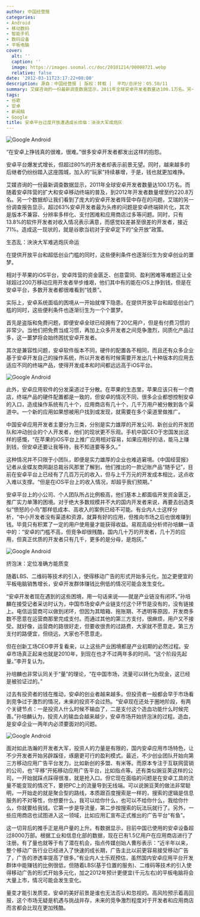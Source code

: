 ```yaml
---
author: 中国经营报
categories:
- Android
- 移动数码
- 智能手机
- 数码设备
- 平板电脑
cover:
  alt: ''
  caption: ''
  image: https://images.soomal.cc/doc/20101214/00008721.webp
  relative: false
date: '2012-03-11T23:17:22+08:00'
description: 源自：中国经营报 | 版权：转载 |  平均/总评分：05.50/11
summary: 艾媒咨询的一份最新调查数据显示，2011年全球安卓开发者数量达100.1万名。另一个数据却让我们看到了庞大的安卓开发者阵营中存在的问题，艾瑞的另一份调查报告显示，超过63%安卓开发者最为头疼的问题是安卓终端碎片化，其次是版本不兼容、分辨率多样化、支付困难和应用商店过多等问题。
tags:
- 谷歌
- 安卓
- 新闻稿
- Google
title: 安卓平台过度开放遭遇成长烦恼：泱泱大军成炮灰
---
```


![Google Android](https://images.soomal.cc/doc/20110804/00012542.webp)



“在安卓上挣钱真的很难，很难。”很多安卓开发者都发出这样的抱怨。



安卓平台爆发式增长，但超过80%的开发者却表示前景无望。同时，越来越多的后继者仍纷纷踏入这座围城，加入的“玩家”持续暴增，于是，钱也就更加难挣。



艾媒咨询的一份最新调查数据显示，2011年全球安卓开发者数量达100.1万名。而随着安卓阵营的扩大和安卓移动终端的普及，到2012年开发者数量增至约220.8万名。另一个数据却让我们看到了庞大的安卓开发者阵营中存在的问题，艾瑞的另一份调查报告显示，超过63%安卓开发者最为头疼的问题是安卓终端碎片化，其次是版本不兼容、分辨率多样化、支付困难和应用商店过多等问题。同时，只有13.8%的软件开发者对收入情况表示满意，而感觉较差甚至很差的开发者，接近71%。造成这一现状的，就是谷歌当初对于安卓定下的“全开放”政策。



生态乱：泱泱大军难逃炮灰命运



在提供开放平台和超低创业门槛的同时，这些便利条件也逐渐衍生为安卓创业的噩梦。



相对于苹果的iOS平台，安卓阵营的资金匮乏、创意雷同、盈利困难等难题正让全球超过200万移动应用开发者举步维艰，他们其中有的能在iOS上挣到钱，但是在安卓平台，多数开发者都很难看到“钱景”。



实际上，安卓系统面临的困境从一开始就埋下隐患。在提供开放平台和超低创业门槛的同时，这些便利条件也逐渐衍生为一个个噩梦。



首先是盗版和免费问题，即便安卓全球已经拥有了20亿用户，但是有付费习惯的非常少。当他们把免费当成习惯，再加上众多开发者之间竞争激烈，同质化产品过多，这一噩梦将会始终困扰安卓开发者。



其次是兼容性问题，安卓软件版本不同，硬件的配置各不相同，而且还有众多企业基于安卓开发自己的操作系统，所以开发者有时候需要开发出几十种版本的应用去适应不同的终端产品，使得开发成本和时间都远远高于iOS平台。



![Google Android](https://images.soomal.cc/doc/20101214/00008722.webp)



此外，安卓应用软件的分发渠道过于分散。在苹果的生态里，苹果应该只有一个商店，终端产品的硬件配置都是一致的，但安卓的情况不同，很多企业都想控制安卓的入口，造成操作系统有几十个，应用商店有几十个，几千万用户被分散到各个渠道中。一个新的应用如果想被用户找到或发现，就需要在多个渠道里做推广。



中国安卓应用开发者主要分为三类，分别是实力雄厚的开发公司、新创业的开发团队和冲动创业的个人开发者，他们的现状更不乐观。手机中国CEO于忠国发出这样的感慨，“在苹果的iOS平台上推广应用相对容易，如果应用好的话，能马上赚到钱，但安卓还要让我等待，我不知道要等多久。”



这种情况并不只限于小团队，即便是实力雄厚的企业也难逃窘境。《中国经营报》记者从金蝶友商网副总裁谷风那里了解到，他们推出的一款记账产品“随手记”，目前在安卓平台上已经有了几百万元的收入，但与上千万元的开发成本相比，这点收入难以支撑。“但是在iOS平台上的收入情况，却超乎我们预期。”



安卓平台上的小公司、个人团队所占比例极高，他们基本上都面临开发资金匮乏，推广实力单薄的困境。对于绝大多数规模并不大的国内开发者来说，再要去创造类似“愤怒的小鸟”那样低成本、高收入的案例已经不可能。有业内人士这样分析，“中小开发者没有渠道和资源，就算有好的应用，但推向市场之后也很难赚到钱。毕竟只有积累了一定的用户使用量才能获得收益。易观高级分析师孙培麟一语中的：“安卓的门槛不高，但竞争却很残酷，国内几十万的开发者，几十万的应用，但真正优质的开发者只有几千，更多的是分母，是炮灰。”



![Google Android](https://images.soomal.cc/doc/20101214/00008721.webp)



挤泡沫：定位准确方能质变



随着LBS、二维码等技术的引入，使得移动广告的形式开始多元化，加之更便宜的平板电脑销售增长，安卓开发群体赚钱比例低的情况可能会发生变化。



“安卓开发者现在遇到的这些困境，用一句话来说――就是产业链没有闭环。”孙培麟在接受记者采访时认为，中国市场安卓产业链支付这个环节是没有的，没有链接上。电信运营商可以做到闭环，但因为其暗箱、拖账期、不透明等原因，开发商多数不愿意在运营商那里完成支付。而通过其他的第三方支付，很麻烦，用户又不接受。就好像，运营商的路很好走，但要收很贵的过路费，大家就不愿意走。第三方支付的路便宜，但绕远，大家也不愿意走。



但在创新工场CEO李开复看来，以上这些产业困境都是产业初期的必然过程。安卓市场真正起来也就是2010年，到现在也才不过两年多的时间。“这个阶段先起量。”李开复认为。



孙培麟也非常认同关于“量”的理论，“在中国市场，流量可以转化为现金，这已经是被验证过的。”



过去有投资者的钱在推动，安卓的创业者越来越多。但投资者一般都会早于市场看到竞争过于激烈的情况，未来的投资不会过热。“安卓现在还处于圈地阶段，有两个关键节点：一是投资人什么时候不输血了，二是支付这个造血功能什么时候完善。”孙培麟认为，投资人的输血会越来越少，安卓市场开始挤泡沫的过程。造血，是安卓企业一两年内必须要面对的问题。



![Google Android](https://images.soomal.cc/doc/20101025/00007843.webp)



面对如此浩瀚的开发者大军，投资人的力量是有限的，国内安卓应用市场特色，让不少开发者开始另辟蹊径，琢磨更可行的盈利模式。最近，不少创业团队开始向第三方移动应用广告平台发力，比如新创的多盟、有米等。而原本专注于互联网营销的公司，也“平移”开拓移动应用广告平台，比如指点等。还有类似豌豆荚这样的公司，一开始就踩点踩得很准，就是抢入口。但它现在面临的问题是在安卓工具的流量不能变现的情况下，要把PC上的流量导到无线端。可以说豌豆荚的做法非常聪明，一开始走的就是聚合型的路线，本质跟百度搜索是一样的，搜索的逻辑是信息服务的不对等性，你想要什么，我可以给你什么，也可以不给你什么，我给你什么，你就要给我钱。它第一步是导流量，第二步按搜索的玩法玩就行了。另外，一些应用商店也试图进入这一领域，比如应用汇宣布正式推出的广告平台“有鱼”。



这一切背后的推手正是用户量的上升。有数据显示，目前中国已使用的安卓设备超过8000万部。根据工业和信息化部的数据，现在已有1.5亿用户在应用商店进行了注册。有了量也就等于有了潜在机会，指点传媒创始人曹彤表示：“近半年以来，整个移动广告行业已经进入了快速的成长期，广告主比以前更容易接受移动广告了，广告的渗透率提高了很多。”有业内人士乐观预估，虽然国内安卓应用平台开发群体中能赚钱的比例很低，但随着LBS(基于位置的服务)、二维码等技术的引入使得移动广告的形式开始多元化，加之2012年预计更便宜(千元左右)的平板电脑将会大量上市，情况可能会发生变化。



量变才能引发质变。安卓的美好前景是谁也无法否认和忽视的。高风险预示着高回报，这个市场无疑是机遇与挑战并存，未来的竞争激烈程度对于开发者和应用商店而言都会比现在更加残酷。
